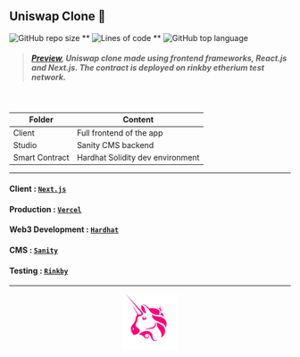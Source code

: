 ##  **Uniswap Clone** :unicorn:
![GitHub repo size](https://img.shields.io/github/repo-size/sid86-dev/uniswap-clone?style=social) ** ![Lines of code](https://img.shields.io/tokei/lines/github/sid86-dev/uniswap-clone?style=social) ** ![GitHub top language](https://img.shields.io/github/languages/top/sid86-dev/uniswap-clone?style=social)
> ##### [Preview](https://uniswap-weld.vercel.app/),  Uniswap clone made using frontend frameworks, React.js and Next.js. The contract is deployed on rinkby etherium test network.

<br/>

Folder | Content | 
--- | --- |
Client | Full frontend of the app |
Studio | Sanity CMS backend |
Smart Contract | Hardhat Solidity dev environment

***

#### Client : [`Next.js`](https://nextjs.org/)
#### Production : [`Vercel`](https://vercel.com/)
#### Web3 Development : [`Hardhat`](https://hardhat.org/)
#### CMS : [`Sanity`](https://www.sanity.io/)
#### Testing : [`Rinkby`](https://www.rinkeby.io/#stats)

***


<p align="center">
<img  src="https://github.com/sid86-dev/uniswap-clone/blob/master/client/assets/uniswap.png" width="100px" /> 
  </p>
